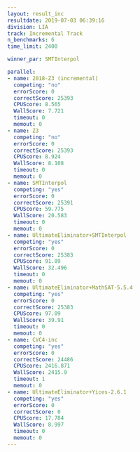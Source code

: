 ```yaml
---
layout: result_inc
resultdate: 2019-07-03 06:39:16
division: LIA
track: Incremental Track
n_benchmarks: 6
time_limit: 2400

winner_par: SMTInterpol

parallel:
- name: 2018-Z3 (incremental)
  competing: "no"
  errorScore: 0
  correctScore: 25393
  CPUScore: 8.565
  WallScore: 7.721
  timeout: 0
  memout: 0
- name: Z3
  competing: "no"
  errorScore: 0
  correctScore: 25393
  CPUScore: 8.924
  WallScore: 8.108
  timeout: 0
  memout: 0
- name: SMTInterpol
  competing: "yes"
  errorScore: 0
  correctScore: 25391
  CPUScore: 59.775
  WallScore: 20.583
  timeout: 0
  memout: 0
- name: UltimateEliminator+SMTInterpol
  competing: "yes"
  errorScore: 0
  correctScore: 25383
  CPUScore: 91.89
  WallScore: 32.496
  timeout: 0
  memout: 0
- name: UltimateEliminator+MathSAT-5.5.4
  competing: "yes"
  errorScore: 0
  correctScore: 25383
  CPUScore: 97.09
  WallScore: 39.91
  timeout: 0
  memout: 0
- name: CVC4-inc
  competing: "yes"
  errorScore: 0
  correctScore: 24486
  CPUScore: 2416.871
  WallScore: 2415.9
  timeout: 1
  memout: 0
- name: UltimateEliminator+Yices-2.6.1
  competing: "yes"
  errorScore: 0
  correctScore: 0
  CPUScore: 17.784
  WallScore: 8.997
  timeout: 0
  memout: 0
---
```

